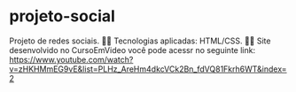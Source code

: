 # projeto-social
Projeto de redes sociais. 👨‍💻
Tecnologias aplicadas: HTML/CSS. 🕵️‍♂️
Site desenvolvido no CursoEmVideo você pode acessr no seguinte link: https://www.youtube.com/watch?v=zHKHMmEG9vE&list=PLHz_AreHm4dkcVCk2Bn_fdVQ81Fkrh6WT&index=2
